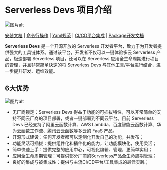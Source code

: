 # Serverless Devs 项目介绍

![图片alt](https://serverless-article-picture.oss-cn-hangzhou.aliyuncs.com/1635390357469_20211028030558116850.png)


<p align="center">

<a href="./install.md">安装文档</a> |  <a href="./command/readme.md">命令行操作</a> | <a href="./yaml.md">Yaml规范</a> | <a href="./cicd.md">CI/CD平台集成</a> | <a href="./package_dev.md">Package开发文档</a>

</p>



**Serverless Devs** 是一个开源开放的 Serverless 开发者平台，致力于为开发者提供强大的工具链体系。通过该平台，开发者不仅可以一键体验多云 Serverless 产品，极速部署 Serverless 项目，还可以在 Serverless 应用全生命周期进行项目的管理，并且非常简单快速的将 Serverless Devs 与其他工具/平台进行结合，进一步提升研发、运维效能。


## 6大优势

![图片alt](https://serverless-article-picture.oss-cn-hangzhou.aliyuncs.com/1635319587379_20211027072627561648.png)

- 无厂商锁定：Serverless Devs 得益于功能的可插拔特性，可以非常简单的支持不同云厂商的项目部署，或者一键部署到不同云平台。目前 Serverless Devs 已经支持了阿里云函数计算、AWS Lambda、百度智能云函数计算、华为云函数工作流、腾讯云云函数等多云的 FaaS 产品。
- 开源形式建设：任何开发者都可以定制化开发自己的功能，并发布；
- 功能灵活可插拔：提供组件化和插件化的能力，让功能模块化，使用灵活；
- 简单快速上手：提供完整的应用中心，可视化编辑、管理，更简单实用；
- 应用全生命周期管理：可提供部分厂商的Serverless产品全生命周期管理；
- 良好的集成与被集成性：提供与主流CI/CD平台/工具集成的最佳实践；
